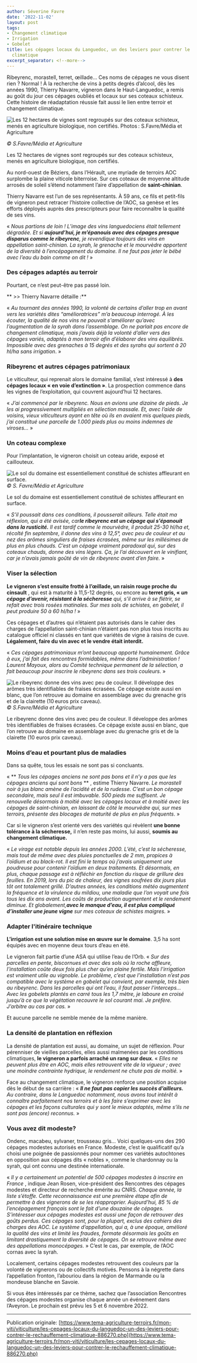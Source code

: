 ```yaml
---
author: Séverine Favre
date: '2022-11-02'
layout: post
tags:
- Changement climatique
- Irrigation
- Gobelet
title: Les cépages locaux du Languedoc, un des leviers pour contrer le réchauffement
  climatique
excerpt_separator: <!--more-->
---
```


Ribeyrenc, morastell, terret, œillade… Ces noms de cépages ne vous disent rien ? Normal ! À la recherche de vins à petits degrés d’alcool, dès les années 1990, Thierry Navarre, vigneron dans le Haut-Languedoc, a remis au goût du jour ces cépages oubliés et locaux sur ses coteaux schisteux. Cette histoire de réadaptation réussie fait aussi le lien entre terroir et changement climatique.

![Les 12 hectares de vignes  sont regroupés sur des coteaux  schisteux, menés en agriculture biologique, non certifiés. Photos : S.Favre/Média et Agriculture](/assets/73077fbea1bedc89630107f383ff44c7.jpg)
<!--more-->
_© S.Favre/Média et Agriculture_


Les 12 hectares de vignes sont regroupés sur des coteaux schisteux, menés en agriculture biologique, non certifiés.




Au nord-ouest de Béziers, dans l’Hérault, une myriade de terroirs AOC surplombe la plaine viticole biterroise. Sur ces coteaux de moyenne altitude arrosés de soleil s’étend notamment l’aire d’appellation de **saint-chinian**.

Thierry Navarre est l’un de ses représentants. À 59 ans, ce fils et petit-fils de vigneron peut retracer l’histoire collective de l’AOC, sa genèse et les efforts déployés auprès des prescripteurs pour faire reconnaître la qualité de ses vins.

«  _Nous partions de loin ! L’image des vins languedociens était tellement dégradée. Et si **aujourd’hui, je m’épanouis avec des cépages presque disparus comme le ribeyrenc**, je revendique toujours des vins en appellation saint-chinian. La syrah, le grenache et le mourvèdre apportent de la diversité à l’encépagement du domaine. Il ne faut pas jeter le bébé avec l’eau du bain comme on dit !_ »

### Des cépages adaptés au terroir

Pourtant, ce n’est peut-être pas passé loin.

** >> Thierry Navarre détaille :**

« _Au tournant des années 1990, la volonté de certains d’aller trop en avant vers les variétés dites “amélioratrices” m’a beaucoup interrogé. À les écouter, la qualité de nos vins ne pouvait s'améliorer qu’avec l’augmentation de la syrah dans l’assemblage. On ne parlait pas encore de changement climatique, mais j’avais déjà la volonté d’aller vers des cépages variés, adaptés à mon terroir afin d’élaborer des vins équilibrés. Impossible avec des grenaches à 15 degrés et des syrahs qui sortent à 20 hl/ha sans irrigation_. »

### Ribeyrenc et autres cépages patrimoniaux

Le viticulteur, qui reprenait alors le domaine familial, s’est intéressé à **des cépages locaux « en voie d’extinction »**. La prospection commence dans les vignes de l’exploitation, qui couvrent aujourd’hui 12 hectares.

«  _J’ai commencé par le ribeyrenc. Nous en avions une dizaine de pieds. Je les ai progressivement multipliés en sélection massale. Et, avec l’aide de voisins, vieux viticulteurs ayant en tête où ils en avaient mis quelques pieds, j’ai constitué une parcelle de 1.000 pieds plus ou moins indemnes de viroses…_ »

### Un coteau complexe

Pour l’implantation, le vigneron choisit un coteau aride, exposé et caillouteux.

![Le sol du domaine est essentiellement  constitué de schistes affleurant en surface.](/assets/0a01847fb44528c45386b0912e107354.jpg)
_© S. Favre/Média et Agriculture_

Le sol du domaine est essentiellement constitué de schistes affleurant en surface.


« _S’il poussait dans ces conditions, il pousserait ailleurs. Telle était ma réflexion, qui a été avisée, car**le ribeyrenc est un cépage qui s’épanouit dans la rusticité.** Il est tardif comme le mourvèdre, il produit 25-30 hl/ha et, récolté fin septembre, il donne des vins à 12,5°, avec peu de couleur et au nez des arômes singuliers de fraises écrasées, même sur les millésimes de plus en plus chauds. C’est un cépage vraiment paradoxal qui, sur des coteaux chauds, donne des vins légers. Ça, je l’ai découvert en le vinifiant, car je n’avais jamais goûté de vin de ribeyrenc avant d’en faire._ »

### Viser la sélection

**Le vigneron s’est ensuite frotté à l’œillade, un raisin rouge proche du cinsault** , qui est à maturité à 11,5-12 degrés, ou encore au **terret gris, «** _**un cépage d’avenir, résistant à la sécheresse** qui, s’il arrive à se flétrir, se refait avec trois rosées matinales. Sur mes sols de schistes, en gobelet, il peut produire 50 à 60 hl/ha !_ »

Ces cépages et d’autres qui n’étaient pas autorisés dans le cahier des charges de l’appellation saint-chinian n’étaient pas non plus tous inscrits au catalogue officiel ni classés en tant que variétés de vigne à raisins de cuve. **Légalement, faire du vin avec et le vendre était interdit.**

« _Ces cépages patrimoniaux m’ont beaucoup apporté humainement. Grâce à eux, j’ai fait des rencontres formidables, même dans l’administration ! Laurent Mayoux, alors au Comité technique permanent de la sélection, a fait beaucoup pour inscrire le ribeyrenc dans ses trois couleurs_. »

![Le ribeyrenc donne des vins avec peu de couleur. Il développe  des arômes très identifiables de fraises écrasées. Ce cépage  existe aussi en blanc, que l’on retrouve au domaine en assemblage avec du grenache gris et de la clairette \(10 euros prix caveau\).](/assets/98fd6c5ef3ccd60044aab51d93591c1c.jpg)
_© S.Favre/Média et Agriculture_


Le ribeyrenc donne des vins avec peu de couleur. Il développe des arômes très identifiables de fraises écrasées. Ce cépage existe aussi en blanc, que l’on retrouve au domaine en assemblage avec du grenache gris et de la clairette (10 euros prix caveau).

### Moins d’eau et pourtant plus de maladies

Dans sa quête, tous les essais ne sont pas si concluants.

« ** _Tous les cépages anciens ne sont pas bons et il n’y a pas que les cépages anciens qui sont bons_ ** , estime Thierry Navarre. _Le morastell noir à jus blanc amène de l’acidité et de la rudesse. C’est un bon cépage secondaire, mais seul il est imbuvable. 500 pieds me suffisent. Je renouvelle désormais à moitié avec les cépages locaux et à moitié avec les cépages de saint-chinian, en laissant de côté le mourvèdre qui, sur mes terroirs, présente des blocages de maturité de plus en plus fréquents_. »

Car si le vigneron s’est orienté vers des variétés qui révèlent **une bonne tolérance à la sécheresse,** il n’en reste pas moins, lui aussi, **soumis au changement climatique.**

«  _Le virage est notable depuis les années 2000. L’été, c’est la sécheresse, mais tout de même avec des pluies ponctuelles de 2 mm, propices à l’oïdium et au black-rot. Il est fini le temps où j’avais uniquement une poudreuse pour contenir l’oïdium en deux traitements. Et désormais, en plus, chaque passage est à réfléchir en fonction du risque de grillure des feuilles. En 2019, lors du pic de chaleur, des vignes soufrées dix jours plus tôt ont totalement grillé. D’autres années, les conditions météo augmentent la fréquence et la virulence du mildiou, une maladie que l’on voyait_ _une fois tous les dix ans avant. Les coûts de production augmentent et le rendement diminue. Et globalement,**avec le manque d’eau, il est plus compliqué d’installer une jeune vigne** sur mes coteaux de schistes maigres._ »

### Adapter l'itinéraire technique

**L’irrigation est une solution mise en œuvre sur le domaine**. 3,5 ha sont équipés avec en moyenne deux tours d’eau en été.

Le vigneron fait partie d’une ASA qui utilise l’eau de l’Orb. «  _Sur des parcelles en pente, biscornues et avec des sols où la roche affleure, l’installation coûte deux fois plus cher qu’en plaine fertile. Mais l’irrigation est vraiment utile au vignoble. Le problème, c’est que l’installation n’est pas compatible avec le système en gobelet qui convient, par exemple, très bien au ribeyrenc. Dans les parcelles qui ont l’eau, il faut passer l’interceps… Avec les gobelets plantés en carré tous les 1,7 mètre, je laboure en croisé jusqu’à ce que la végétation recouvre le sol courant mai. Je préfère. J’arbitre au cas par cas._ »

Et aucune parcelle ne semble menée de la même manière.

### La densité de plantation en réflexion

La densité de plantation est aussi, au domaine, un sujet de réflexion. Pour pérenniser de vieilles parcelles, elles aussi malmenées par les conditions climatiques, **le vigneron a parfois arraché un rang sur deux**. «  _Elles ne peuvent plus être en AOC, mais elles retrouvent vite de la vigueur ; avec une moindre contrainte hydrique, le rendement ne chute pas de moitié._ »

Face au changement climatique, le vigneron renforce une position acquise dès le début de sa carrière : «  _**Il ne faut pas copier les succès d’ailleurs.** Au contraire, dans le Languedoc notamment, nous avons tout intérêt à connaître parfaitement nos terroirs et à les faire s’exprimer avec les cépages et les façons culturales qui y sont le mieux adaptés, même s’ils ne sont pas (encore) reconnus._ »

### Vous avez dit modeste?

Ondenc, macabeu, sylvaner, trousseau gris... Voici quelques-uns des 290 cépages modestes autorisés en France. Modeste, c’est le qualificatif qu’a choisi une poignée de passionnés pour nommer ces variétés autochtones en opposition aux cépages dits « nobles », comme le chardonnay ou la syrah, qui ont connu une destinée internationale.

«  _Il y a certainement un potentiel de 500 cépages modestes à inscrire en France_ , indique Jean Rosen, vice-président des Rencontres des cépages modestes et directeur de recherche émérite au CNRS. _Chaque année, la liste s’étoffe. Cette reconnaissance est une première étape afin de permettre à des vignerons de se les réapproprier. Aujourd’hui, 85 % de l’encépagement français sont le fait d’une douzaine de cépages. S’intéresser aux cépages modestes est aussi une façon de retrouver des goûts perdus. Ces cépages sont, pour la plupart, exclus des cahiers des charges des AOC. Le système d’appellation, qui a, à une époque, amélioré la qualité des vins et limité les fraudes, formate désormais les goûts en limitant drastiquement la diversité de cépages. On se retrouve même avec des appellations monocépages._ » C’est le cas, par exemple, de l’AOC cornas avec la syrah.

Localement, certains cépages modestes retrouvent des couleurs par la volonté de vignerons ou de collectifs motivés. Pensons à la négrette dans l’appellation fronton, l’abouriou dans la région de Marmande ou la mondeuse blanche en Savoie.

Si vous êtes intéressés par ce thème, sachez que l’association Rencontres des cépages modestes organise chaque année un événement dans l’Aveyron. Le prochain est prévu les 5 et 6 novembre 2022.

---

Publication originale: [https://www.tema-agriculture-terroirs.fr/mon-viti/viticulture/les-cepages-locaux-du-languedoc-un-des-leviers-pour-contrer-le-rechauffement-climatique-886270.php](https://www.tema-agriculture-terroirs.fr/mon-viti/viticulture/les-cepages-locaux-du-languedoc-un-des-leviers-pour-contrer-le-rechauffement-climatique-886270.php)
